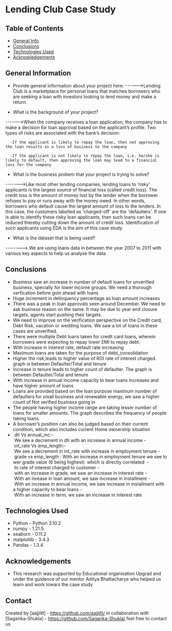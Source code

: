 # Lending Club Case Study
## Table of Contents
* [General Info](#general-information)
* [Conclusions](#Conslusions)
* [Technologies Used](#technologies)
* [Acknowledgements](#Acknowledgements)
  
## General Information
- Provide general information about your project here.
------>Lending Club is a marketplace for personal loans that matches borrowers who are seeking a loan with investors looking to lend money and make a return. 

- What is the background of your project?

------>When the company receives a loan application, the company has to make a decision for loan approval based on the applicant’s profile. Two types of risks are associated with the bank’s decision:

      -If the applicant is likely to repay the loan, then not approving the loan results in a loss of business to the company

      -If the applicant is not likely to repay the loan, i.e. he/she is likely to default, then approving the loan may lead to a financial loss for the company

- What is the business probem that your project is trying to solve?

------->Like most other lending companies, lending loans to ‘risky’ applicants is the largest source of financial loss (called credit loss). The credit loss is the amount of money lost by the lender when the borrower refuses to pay or runs away with the money owed. In other words, borrowers who default cause the largest amount of loss to the lenders. In this case, the customers labelled as 'charged-off' are the 'defaulters'. 
        If one is able to identify these risky loan applicants, then such loans can be reduced thereby cutting down the amount of credit loss. Identification of such applicants using EDA is the aim of this case study.

- What is the dataset that is being used?

--------> We are using loans data in between the year 2007 to 2011 with various key aspects to help us analyse the data


## Conclusions
- Business saw an increase in number of default loans for unverified business, specially for lower income groups. We need a thorough verfication before goin ahead with loans
- Huge increment in delinquency percentage as loan amount increases
- There was a peak in loan approvals seen around December. We need to ask business reason on the same. It may be due to year end closure targets, agents start pushing their targets.
- We need to improve on the verification perspective on the Credit card, Debt Risk, vacation or wedding loans. We saw a lot of loans in these cases are unverified.
- There were multiple Debt loans taken for credit card loans, wherein borrowers were expecting to repay lower EMI to repay debt. 
- With increase in interest rate, default rate increasing
- Maximum loans are taken for the purpose of debt_consolidation
- Higher the risk,leads to higher value of ROI rate of interest charged. graph is between Defaulter/Total and tenure
- Increase in tenure leads to higher count of defaulter. The graph is between Defaulter/Total and tenure
- With increase in annual income capacity to bear loans increases and have higher amount of loans
- Loans are provided based on the loan purpose
  maximum number of defaulters for small business and renewable energy, we saw a higher count of Not verified business going in
- The people having higher income range are taking lesser number of loans for smaller amounts. The graph describes the frequency of people taking loans.
- A borrower’s position can also be judged based on their current condition, which also includes current Home ownership situation
-  dti Vs annual_inc:- We see a decrement in dti with an increase in annual income
- int_rate Vs emp_length:- We see a decrement in int_rate with increase in employment tenure
- grade vs emp_length : With an increase in employment tenure we see lower grade value (6 being highest) 	 which is directly correlated 
- to rate of interest charged to customer
- with an increase in grade, we saw an increase in interest rate
- With an inrease in loan amount, we saw increase in installment
- With an increase in annual income, we saw increase in installment with a higher capacity to bear loans
- With an increase in term, we saw an increase in interest rate




## Technologies Used
- Python - Python 3.10.2
- numpy - 1.21.5
- seaborn - 0.11.2
- matplotlib - 3.4.3
- Pandas - 1.3.4

## Acknowledgements

- This research was supported by Educational organisation Upgrad and under the guidance of our mentor Aditya Bhattacharya who helped us learn and work towars the case study


## Contact
Created by [aajjiitt] - https://github.com/aajjiitt/ 
in collaboration with  [Sagarika-Shukla] - https://github.com/Sagarika-Shukla/ 
feel free to contact us

